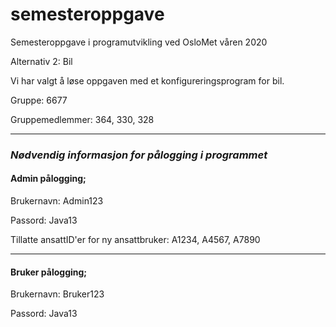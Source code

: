 # semesteroppgave
Semesteroppgave i programutvikling ved OsloMet våren 2020

Alternativ 2: Bil

Vi har valgt å løse oppgaven med et konfigureringsprogram for bil.

Gruppe: 6677

Gruppemedlemmer: 364, 330, 328

------
### **_Nødvendig informasjon for pålogging i programmet_**

#### **Admin pålogging;**

Brukernavn: Admin123

Passord: Java13

Tillatte ansattID'er for ny ansattbruker: A1234, A4567, A7890

------

#### **Bruker pålogging;**

Brukernavn: Bruker123

Passord: Java13
